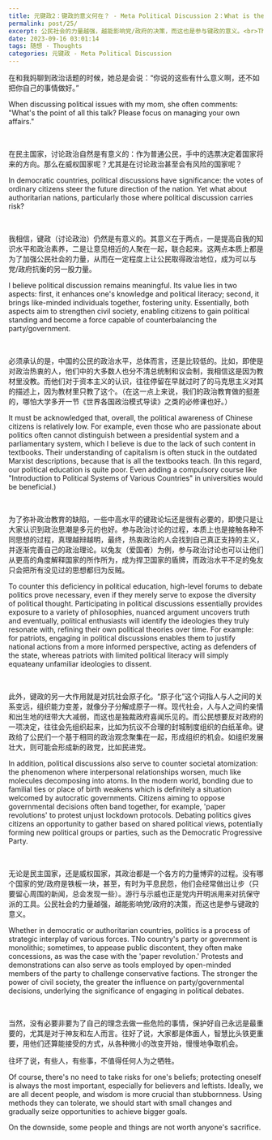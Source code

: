```yaml
---
title: 元键政2：键政的意义何在？ - Meta Political Discussion 2：What is the significance of discussing politics?
permalink: post/25/
excerpt: 公民社会的力量越强，越能影响党/政府的决策，而这也是参与键政的意义。<br>The stronger the power of civil society, the greater the influence on party/governmental decisions, underlying the significance of engaging in political debates.
date: 2023-09-16 03:01:14
tags: 随想 - Thoughts
categories: 元键政 - Meta Political Discussion
---
```


在和我妈聊到政治话题的时候，她总是会说：“你说的这些有什么意义啊，还不如把你自己的事情做好。”

When discussing political issues with my mom, she often comments: "What's the point of all this talk? Please focus on managing your own affairs."

<br>

在民主国家，讨论政治自然是有意义的：作为普通公民，手中的选票决定着国家将来的方向。那么在威权国家呢？尤其是在讨论政治甚至会有风险的国家呢？

In democratic countries, political discussions have significance: the votes of ordinary citizens steer the future direction of the nation. Yet what about authoritarian nations, particularly those where political discussion carries risk?

<br>

我相信，键政（讨论政治）仍然是有意义的。其意义在于两点，一是提高自我的知识水平和政治素养，二是让意见相近的人聚在一起，联合起来。这两点本质上都是为了加强公民社会的力量，从而在一定程度上让公民取得政治地位，成为可以与党/政府抗衡的另一股力量。

I believe political discussion remains meaningful. Its value lies in two aspects: first, it enhances one's knowledge and political literacy; second, it brings like-minded individuals together, fostering unity. Essentially, both aspects aim to strengthen civil society, enabling citizens to gain political standing and become a force capable of counterbalancing the party/government.

<br>

必须承认的是，中国的公民的政治水平，总体而言，还是比较低的。比如，即使是对政治热衷的人，他们中的大多数人也分不清总统制和议会制，我相信这是因为教材里没教。而他们对于资本主义的认识，往往停留在早就过时了的马克思主义对其的描述上，因为教材里只教了这个。（在这一点上来说，我们的政治教育做的挺差的，哪怕大学多开一节《世界各国政治模式导读》之类的必修课也好。）

It must be acknowledged that, overall, the political awareness of Chinese citizens is relatively low. For example, even those who are passionate about politics often cannot distinguish between a presidential system and a parliamentary system, which I believe is due to the lack of such content in textbooks. Their understanding of capitalism is often stuck in the outdated Marxist descriptions, because that is all the textbooks teach. (In this regard, our political education is quite poor. Even adding a compulsory course like "Introduction to Political Systems of Various Countries" in universities would be beneficial.)

<br>

为了弥补政治教育的缺陷，一些中高水平的键政论坛还是很有必要的，即使只是让大家认识到政治思潮是多元的也好。参与政治讨论的过程，本质上也是接触各种不同思想的过程，真理越辩越明，最终，热衷政治的人会找到自己真正支持的主义，并逐渐完善自己的政治理论。以兔友（爱国者）为例，参与政治讨论也可以让他们从更高的角度解释国家的所作所为，成为捍卫国家的盾牌，而政治水平不足的兔友只会把所有没见过的思想都归为反贼。

To counter this deficiency in political education, high-level forums to debate politics prove necessary, even if they merely serve to expose the diversity of political thought. Participating in political discussions essentially provides exposure to a variety of philosophies, nuanced argument uncovers truth and eventually, political enthusiasts will identify the ideologies they truly resonate with, refining their own political theories over time. For example: for patriots, engaging in political discussions enables them to justify national actions from a more informed perspective, acting as defenders of the state, whereas patriots with limited political literacy will simply equateany unfamiliar ideologies to dissent.

<br>

此外，键政的另一大作用就是对抗社会原子化。“原子化”这个词指人与人之间的关系变远，组织能力变差，就像分子分解成原子一样。现代社会，人与人之间的亲情和出生地的纽带大大减弱，而这也是独裁政府喜闻乐见的。而公民想要反对政府的一项决定，往往会先组织起来，比如为抗议不合理的封城制度组织的白纸革命。键政给了公民们一个基于相同的政治观念聚集在一起，形成组织的机会。如组织发展壮大，则可能会形成新的政党，比如民进党。

In addition, political discussions also serve to counter societal atomization: the phenomenon where interpersonal relationships worsen, much like molecules decomposing into atoms. In the modern world, bonding due to familial ties or place of birth weakens which is definitely a situation welcomed by autocratic governments. Citizens aiming to oppose governmental decisions often band together, for example, 'paper revolutions' to protest unjust lockdown protocols. Debating politics gives citizens an opportunity to gather based on shared political views, potentially forming new political groups or parties, such as the Democratic Progressive Party.

<br>

无论是民主国家，还是威权国家，其政治都是一个各方的力量博弈的过程。没有哪个国家的党/政府是铁板一块，甚至，有时为平息民怨，他们会经常做出让步（只要留心周围的新闻，总会发现一些）。游行与示威也正是党内开明派用来对抗保守派的工具。公民社会的力量越强，越能影响党/政府的决策，而这也是参与键政的意义。

Whether in democratic or authoritarian countries, politics is a process of strategic interplay of various forces. TNo country's party or government is monolithic; sometimes, to appease public discontent, they often make concessions, as was the case with the 'paper revolution.' Protests and demonstrations can also serve as tools employed by open-minded members of the party to challenge conservative factions. The stronger the power of civil society, the greater the influence on party/governmental decisions, underlying the significance of engaging in political debates.

<br>

当然，没有必要非要为了自己的理念去做一些危险的事情，保护好自己永远是最重要的，尤其是对于神友和左人而言。往好了说，大家都是体面人，智慧比头铁更重要，用他们还算能接受的方式，从各种微小的改变开始，慢慢地争取机会。

往坏了说，有些人，有些事，不值得任何人为之牺牲。

Of course, there's no need to take risks for one's beliefs; protecting oneself is always the most important, especially for believers and leftists. Ideally, we are all decent people, and wisdom is more crucial than stubbornness. Using methods they can tolerate, we should start with small changes and gradually seize opportunities to achieve bigger goals. 

On the downside, some people and things are not worth anyone's sacrifice.